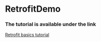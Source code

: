 # RetrofitDemo

### The tutorial is available under the link
[Retrofit basics tutorial](https://inspirecoding.app/retrofit-basics-introduction/)
